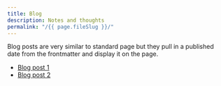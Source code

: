 ```yaml
---
title: Blog
description: Notes and thoughts
permalink: "/{{ page.fileSlug }}/"
---
```


Blog posts are very similar to standard page but they pull in a published date from the frontmatter and display it on the page.

* [Blog post 1](/blog/blog-post-1/)
* [Blog post 2](/blog/blog-post-2/)
